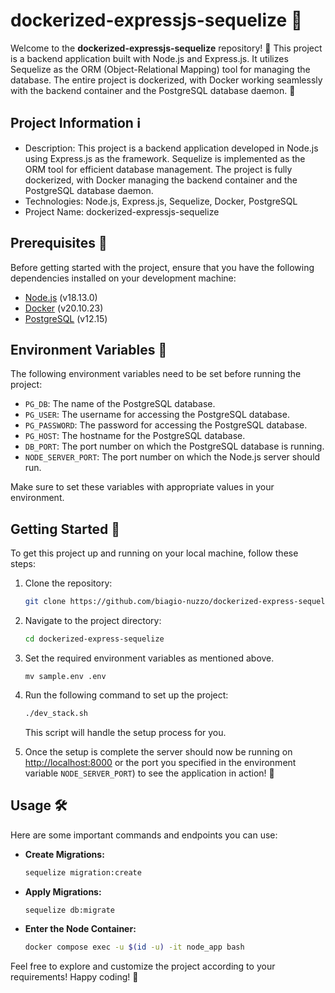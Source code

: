 # dockerized-expressjs-sequelize :rocket:

Welcome to the **dockerized-expressjs-sequelize** repository! :wave: This project is a backend application built with Node.js and Express.js. It utilizes Sequelize as the ORM (Object-Relational Mapping) tool for managing the database. The entire project is dockerized, with Docker working seamlessly with the backend container and the PostgreSQL database daemon. :whale:

## Project Information :information_source:

- Description: This project is a backend application developed in Node.js using Express.js as the framework. Sequelize is implemented as the ORM tool for efficient database management. The project is fully dockerized, with Docker managing the backend container and the PostgreSQL database daemon.
- Technologies: Node.js, Express.js, Sequelize, Docker, PostgreSQL
- Project Name: dockerized-expressjs-sequelize

## Prerequisites :wrench:

Before getting started with the project, ensure that you have the following dependencies installed on your development machine:

- [Node.js](https://nodejs.org/) (v18.13.0)
- [Docker](https://www.docker.com/) (v20.10.23)
- [PostgreSQL](https://www.postgresql.org/) (v12.15)

## Environment Variables :key:

The following environment variables need to be set before running the project:

- `PG_DB`: The name of the PostgreSQL database.
- `PG_USER`: The username for accessing the PostgreSQL database.
- `PG_PASSWORD`: The password for accessing the PostgreSQL database.
- `PG_HOST`: The hostname for the PostgreSQL database.
- `DB_PORT`: The port number on which the PostgreSQL database is running.
- `NODE_SERVER_PORT`: The port number on which the Node.js server should run.

Make sure to set these variables with appropriate values in your environment.

## Getting Started :rocket:

To get this project up and running on your local machine, follow these steps:

1. Clone the repository:

   ```bash
   git clone https://github.com/biagio-nuzzo/dockerized-express-sequelize.git
   ```

2. Navigate to the project directory:

   ```bash
   cd dockerized-express-sequelize
   ```

3. Set the required environment variables as mentioned above.
   ```base
   mv sample.env .env
   ```

5. Run the following command to set up the project:

   ```bash
   ./dev_stack.sh
   ```

   This script will handle the setup process for you.

6. Once the setup is complete the server should now be running on [http://localhost:8000](http://localhost:8000) or the port you specified in the environment variable `NODE_SERVER_PORT`) to see the application in action! :tada:

## Usage :hammer_and_wrench:

Here are some important commands and endpoints you can use:

- **Create Migrations:**
  
  ```bash
  sequelize migration:create
  ```

- **Apply Migrations:**
  
  ```bash
  sequelize db:migrate
  ```

- **Enter the Node Container:**
  
  ```bash
  docker compose exec -u $(id -u) -it node_app bash
  ```

Feel free to explore and customize the project according to your requirements! Happy coding! :rocket:
